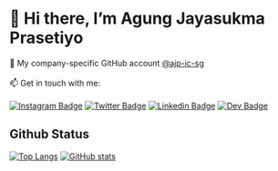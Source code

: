 # 👋 Hi there, I’m Agung Jayasukma Prasetiyo

💼 My company-specific GitHub account [@ajp-ic-sg](https://github.com/ajp-ic-sg)<br/><br/>
📫 Get in touch with me:<br/><br/>
[![Instagram Badge](https://img.shields.io/badge/Instagram-E4405F?style=for-the-badge&logo=instagram&logoColor=white)](https://www.instagram.com/gungjayyy/)
[![Twitter Badge](https://img.shields.io/badge/Twitter-1DA1F2?style=for-the-badge&logo=twitter&logoColor=white)](https://twitter.com/gungjayyy/)
[![Linkedin Badge](https://img.shields.io/badge/LinkedIn-0077B5?style=for-the-badge&logo=linkedin&logoColor=white)](https://www.linkedin.com/in/jsp-agung/)
[![Dev Badge](https://img.shields.io/badge/Dev-0A0A0A?style=for-the-badge&logo=dev.to&logoColor=white)](https://dev.to/agungjsp)

## Github Status

[![Top Langs](https://github-readme-stats.vercel.app/api/top-langs/?username=agungjsp\&bg_color=30,e96443,904e95\&title_color=fff\&text_color=fff&layout=compact)](https://github.com/agungjsp)
[![GitHub stats](https://github-readme-stats.vercel.app/api?username=agungjsp\&bg_color=30,e96443,904e95\&title_color=fff\&text_color=fff&hide=stars&rank_icon=github)](https://github.com/agungjsp)
